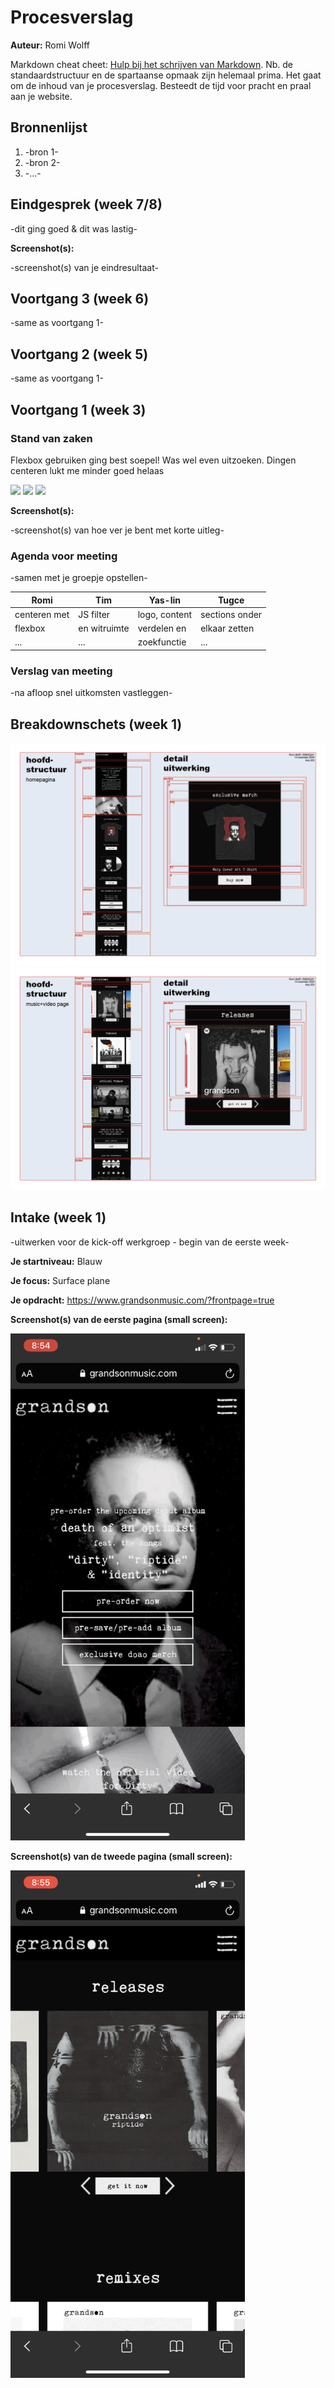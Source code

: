 # Procesverslag
**Auteur:** Romi Wolff

Markdown cheat cheet: [Hulp bij het schrijven van Markdown](https://github.com/adam-p/markdown-here/wiki/Markdown-Cheatsheet). Nb. de standaardstructuur en de spartaanse opmaak zijn helemaal prima. Het gaat om de inhoud van je procesverslag. Besteedt de tijd voor pracht en praal aan je website.



## Bronnenlijst
1. -bron 1-
2. -bron 2-
3. -...-



## Eindgesprek (week 7/8)

-dit ging goed & dit was lastig-

**Screenshot(s):**

-screenshot(s) van je eindresultaat-



## Voortgang 3 (week 6)

-same as voortgang 1-



## Voortgang 2 (week 5)

-same as voortgang 1-



## Voortgang 1 (week 3)

### Stand van zaken

Flexbox gebruiken ging best soepel! Was wel even uitzoeken. Dingen centeren lukt me minder goed helaas

<img src="img/vb1.png">
<img src="img/vb2.png">
<img src="img/vb3.png">

**Screenshot(s):**

-screenshot(s) van hoe ver je bent met korte uitleg-

### Agenda voor meeting

-samen met je groepje opstellen-

| Romi           | Tim                | Yas-lin      | Tugce     |
| ---            | ---                | ---          | ---              |
| centeren met   | JS filter          | logo, content| sections onder   |
| flexbox        | en witruimte       | verdelen en  | elkaar zetten    |
| ...            | ...                | zoekfunctie  | ...              |

### Verslag van meeting

-na afloop snel uitkomsten vastleggen-



## Breakdownschets (week 1)

<img src="images/breakdownschetsPAGE1.png" alt="breakdown schets home pagina">
<img src="images/breakdownschetsPAGE2.png" alt="breakdown music+video pagina">

## Intake (week 1)
-uitwerken voor de kick-off werkgroep - begin van de eerste week-

**Je startniveau:** Blauw 

**Je focus:** Surface plane

**Je opdracht:** https://www.grandsonmusic.com/?frontpage=true

**Screenshot(s) van de eerste pagina (small screen):**

<img src="images/grandsonhome.png" width="375px" alt="screenshot van homepagina van website van Grandson">

**Screenshot(s) van de tweede pagina (small screen):**

<img src="images/grandsonmusic.png" width="375px" alt="screenshot van musicpagina van website van Grandson">
